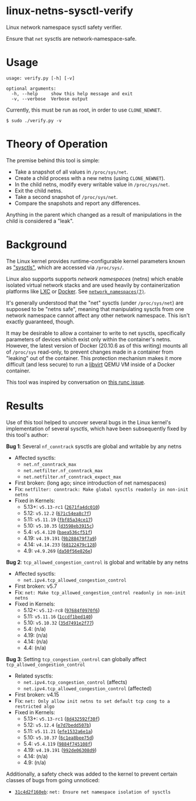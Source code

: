 linux-netns-sysctl-verify
=========================
Linux network namespace sysctl safety verifier.

Ensure that `net` sysctls are network-namespace-safe.

# Usage

```
usage: verify.py [-h] [-v]

optional arguments:
  -h, --help     show this help message and exit
  -v, --verbose  Verbose output
```

Currently, this must be run as root, in order to use `CLONE_NEWNET`.

```
$ sudo ./verify.py -v
```

# Theory of Operation
The premise behind this tool is simple:
- Take a snapshot of all values in `/proc/sys/net`.
- Create a child process with a new netns (using `CLONE_NEWNET`).
- In the child netns, modify every writable value in `/proc/sys/net`.
- Exit the child netns.
- Take a second snapshot of `/proc/sys/net`.
- Compare the snapshots and report any differences.

Anything in the parent which changed as a result of manipulations in the child
is considered a "leak".


# Background
The Linux kernel provides runtime-configurable kernel parameters known as
["sysctls"][sysctl], which are accessed via `/proc/sys/`.

Linux also supports supports *network namespaces* (netns) which enable isolated
virtual network stacks and are used heavily by containerization platforms like
[LXC] or [Docker]. See [`network_namespaces(7)`][network_namespaces].

It's generally understood that the "net" sysctls (under `/proc/sys/net`) are
supposed to be "netns safe", meaning that manipulating sysctls from one network
namespace cannot affect any other network namespace. This isn't exactly
guaranteed, though.

It may be desirable to allow a container to write to net sysctls, specifically
parameters of devices which exist only within the container's netns.  However,
the latest version of Docker (20.10.6 as of this writing) mounts all of
`/proc/sys` read-only, to prevent changes made in a container from "leaking"
out of the container. This protection mechanism makes it more difficult (and
less secure) to run a [libvirt] QEMU VM inside of a Docker container.

This tool was inspired by conversation on [this runc issue][runc_2826].

# Results
Use of this tool helped to uncover several bugs in the Linux kernel's
implementation of several sysctls, which have been subsequently fixed by this
tool's author:

**Bug 1**: Several `nf_conntrack` sysctls are global and writable by any netns
- Affected sysctls:
  - `net.nf_conntrack_max`
  - `net.netfilter.nf_conntrack_max`
  - `net.netfilter.nf_conntrack_expect_max`
- First broken: (long ago; since introduction of net namespaces)
- Fix: `netfilter: conntrack: Make global sysctls readonly in non-init netns`
- Fixed in Kernels:
  - 5.13+: `v5.13-rc1` ([`2671fa4dc010`](https://github.com/gregkh/linux/commit/2671fa4dc010))
  - 5.12: `v5.12.2` ([`671c54ea8c7f`](https://github.com/gregkh/linux/commit/671c54ea8c7f))
  - 5.11: `v5.11.19` ([`fbf85a34ce17`](https://github.com/gregkh/linux/commit/fbf85a34ce17))
  - 5.10: `v5.10.35` ([`d3598eb3915c`](https://github.com/gregkh/linux/commit/d3598eb3915c))
  - 5.4: `v5.4.120` ([`baea536cf51f`](https://github.com/gregkh/linux/commit/baea536cf51f))
  - 4.19: `v4.19.191` ([`9b288479f7a9`](https://github.com/gregkh/linux/commit/9b288479f7a9))
  - 4.14: `v4.14.233` ([`68122479c128`](https://github.com/gregkh/linux/commit/68122479c128))
  - 4.9: `v4.9.269` ([`da50f56e826e`](https://github.com/gregkh/linux/commit/da50f56e826e))

**Bug 2**: `tcp_allowed_congestion_control` is global and writable by any netns
- Affected sysctls:
  - `net.ipv4.tcp_allowed_congestion_control`
- First broken: v5.7
- Fix: `net: Make tcp_allowed_congestion_control readonly in non-init netns`
- Fixed in Kernels:
  - 5.12+: `v5.12-rc8` ([`97684f0970f6`](https://github.com/gregkh/linux/commit/97684f0970f6))
  - 5.11: `v5.11.16` ([`1ccdf1bed140`](https://github.com/gregkh/linux/commit/1ccdf1bed140))
  - 5.10: `v5.10.32` ([`35d7491e2f77`](https://github.com/gregkh/linux/commit/35d7491e2f77))
  - 5.4: (n/a)
  - 4.19: (n/a)
  - 4.14: (n/a)
  - 4.4: (n/a)

**Bug 3**: Setting `tcp_congestion_control` can globally affect `tcp_allowed_congestion_control`
- Related sysctls:
  - `net.ipv4.tcp_congestion_control` (affects)
  - `net.ipv4.tcp_allowed_congestion_control` (affected)
- First broken: v4.15
- Fix: `net: Only allow init netns to set default tcp cong to a restricted algo`
- Fixed in Kernels:
  - 5.13+: `v5.13-rc1` ([`8d432592f30f`](https://github.com/gregkh/linux/commit/8d432592f30f))
  - 5.12: `v5.12.4` ([`e7d7bedd507b`](https://github.com/gregkh/linux/commit/e7d7bedd507b))
  - 5.11: `v5.11.21` ([`efe1532a6e1a`](https://github.com/gregkh/linux/commit/efe1532a6e1a))
  - 5.10: `v5.10.37` ([`6c1ea8bee75d`](https://github.com/gregkh/linux/commit/6c1ea8bee75d))
  - 5.4: `v5.4.119` ([`9884f745108f`](https://github.com/gregkh/linux/commit/9884f745108f))
  - 4.19: `v4.19.191` ([`992de06308d9`](https://github.com/gregkh/linux/commit/992de06308d9))
  - 4.14: (n/a)
  - 4.9: (n/a)


Additionally, a safety check was added to the kernel to prevent
certain classes of bugs from going unnoticed:

- [`31c4d2f160eb`](https://github.com/gregkh/linux/commit/31c4d2f160eb):
  `net: Ensure net namespace isolation of sysctls`


[sysctl]: https://man7.org/linux/man-pages/man8/sysctl.8.html
[network_namespaces]: https://man7.org/linux/man-pages/man7/network_namespaces.7.html
[LXC]: https://linuxcontainers.org/
[Docker]: https://docs.docker.com/get-started/overview/
[libvirt]: https://libvirt.org/
[runc_2826]: https://github.com/opencontainers/runc/issues/2826
